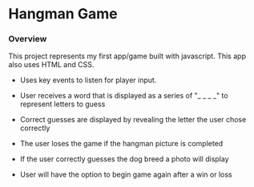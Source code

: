 # Hangman Game

### Overview

This project represents my first app/game built with javascript. This app also uses HTML and CSS.

* Uses key events to listen for player input.

* User receives a word that is displayed as a series of "_ _ _ _" to represent letters to guess

* Correct guesses are displayed by revealing the letter the user chose correctly

* The user loses the game if the hangman picture is completed

* If the user correctly guesses the dog breed a photo will display 

* User will have the option to begin game again after a win or loss


